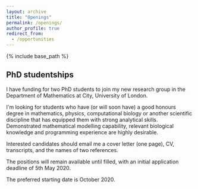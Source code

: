 ```yaml
---
layout: archive
title: "Openings"
permalink: /openings/
author_profile: true
redirect_from:
  - /opportunities
---
```


{% include base_path %}

## PhD studentships

I have funding for two PhD students to join my new research group in the Department of Mathematics at City, University of London.

I'm looking for students who have (or will soon have) a good honours degree in mathematics, physics, computational biology or another scientific discipline that has equipped them with strong analytical skills. Demonstrated mathematical modelling capability, relevant biological knowledge and programming experience are highly desirable.

Interested candidates should email me a cover letter (one page), CV, transcripts, and the names of two references.

The positions will remain available until filled, with an initial application deadline of 5th May 2020.

The preferred starting date is October 2020.
